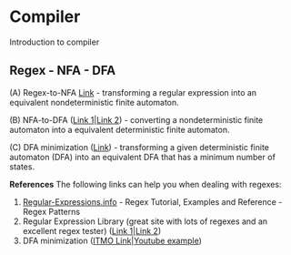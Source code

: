 # Compiler
Introduction to compiler

## Regex - NFA - DFA
(A) Regex-to-NFA [Link](https://en.wikipedia.org/wiki/Thompson%27s_construction) - transforming a regular expression into an equivalent nondeterministic finite automaton.

(B) NFA-to-DFA ([Link 1](http://web.cecs.pdx.edu/~harry/compilers/slides/LexicalPart3.pdf)|[Link 2](https://er.yuvayana.org/nfa-to-dfa-conversion-algorithm-with-solved-example/)) - converting a nondeterministic finite automaton into a equivalent deterministic finite automaton.

(C) DFA minimization ([Link](https://en.wikipedia.org/wiki/DFA_minimization)) - transforming a given deterministic finite automaton (DFA) into an equivalent DFA that has a minimum number of states.

**References**
The following links can help you when dealing with regexes:
1. [Regular-Expressions.info](http://www.regular-expressions.info) - Regex Tutorial, Examples and Reference - Regex Patterns
2. Regular Expression Library (great site with lots of regexes and an excellent regex tester) ([Link 1](http://regexlib.com/Default.aspx)|[Link 2](http://regexlib.com/RETester.aspx))
3. DFA minimization ([ITMO Link](http://neerc.ifmo.ru/wiki/index.php?title=%D0%A2%D0%B5%D0%BE%D1%80%D0%B8%D1%8F_%D1%84%D0%BE%D1%80%D0%BC%D0%B0%D0%BB%D1%8C%D0%BD%D1%8B%D1%85_%D1%8F%D0%B7%D1%8B%D0%BA%D0%BE%D0%B2)|[Youtube example](https://www.youtube.com/watch?v=0XaGAkY09Wc))
